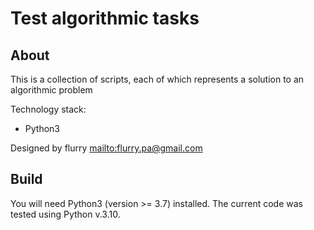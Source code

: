 # Test algorithmic tasks
## About
This is a collection of scripts, each of which represents a solution to an algorithmic problem

Technology stack:
 - Python3

 Designed by flurry <mailto:flurry.pa@gmail.com>

## Build
You will need Python3 (version >= 3.7) installed.
The current code was tested using Python v.3.10.